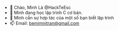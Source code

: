 - 👋 Chào, Mình Là @HackTeEsc
- 🌱 Mình đang học lập trình C cơ bản.
- 💞️ Mình cần sự hợp tác của một số bạn biết lập trình
- 📫 Email: bemimnitran@gmail.com

<!---
HackTeEsc/HackTeEsc is a ✨ special ✨ repository because its `profile.md` (this file) appears on your GitHub profile.
You can click the Preview link to take a look at your changes.
--->
